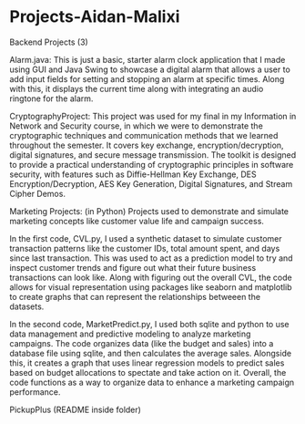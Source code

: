# Projects-Aidan-Malixi
Backend Projects (3)

Alarm.java: This is just a basic, starter alarm clock application that I made using GUI and Java Swing to showcase a digital alarm that allows a user to add input fields for setting and stopping an alarm at specific
times. Along with this, it displays the current time along with  integrating an audio ringtone for the alarm.

CryptographyProject: This project was used for my final in my Information in Network and Security course, in which we were to demonstrate the cryptographic techniques and communication methods that we learned throughout the semester. It covers key exchange, encryption/decryption, digital signatures, and secure message transmission. The toolkit is designed to provide a practical understanding of cryptographic principles in software security, with features such as Diffie-Hellman Key Exchange, DES Encryption/Decryption, AES Key Generation, Digital Signatures, and Stream Cipher Demos.

Marketing Projects: (in Python) Projects used to demonstrate and simulate marketing concepts like customer value life and campaign success. 

In the first code, CVL.py, I used a synthetic dataset to simulate customer transaction patterns like the customer IDs, total amount spent, and days since last transaction. This was used to act as a prediction model to try and inspect customer trends and figure out what their future business transactions can look like. Along with figuring out the overall CVL, the code allows for visual representation using packages like seaborn and matplotlib to create graphs that can represent the relationships betweeen the datasets. 

In the second code, MarketPredict.py, I used both sqlite and python to use data management and predictive modeling to analyze marketing campaigns. The code organizes data (like the budget and sales) into a database file using sqlite, and then calculates the average sales. Alongside this, it creates a graph that uses linear regression models to predict sales based on budget allocations to spectate and take action on it. Overall, the code functions as a way to organize data to enhance a marketing campaign performance.

PickupPlus (README inside folder)
